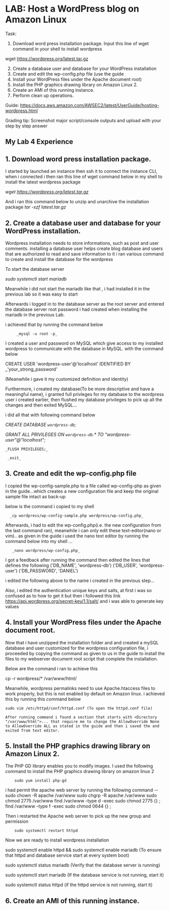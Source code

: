 # LAB:  Host a WordPress blog on Amazon Linux 

Task:

1. Download word press installation package.
Input this line of wget command in your shell to install wordpress 

wget https://wordpress.org/latest.tar.gz


2. Create a database user and database for your WordPress installation
3. Create and edit the wp-config.php file (use the guide
4. Install your WordPress files under the Apache document root)
5. Install the PHP graphics drawing library on Amazon Linux 2.
6. Create an AMI of this running instance.
7. Perform clean up operations.





Guide:
https://docs.aws.amazon.com/AWSEC2/latest/UserGuide/hosting-wordpress.html

Grading tip:  Screenshot major script/console outputs and upload with your step by step answer











## My Lab 4 Experience


## 1. Download word press installation package.

I started by launched an instance then ssh it to connect the instance CLI, when i connected i then ran this line of wget command below in my shell to install the latest wordpress package

_wget https://wordpress.org/latest.tar.gz_

And i ran this command below to unzip and unarchive the installation package
         _tar -xzf latest.tar.gz_


## 2. Create a database user and database for your WordPress installation.

Wordpress installation needs to store informations, such as post and user comments. installing a database user helps create blog database and users that are authorized to read and save information to it 
i ran various command to create and install the database for the wordpress

To start the database server

   _sudo systemctl start mariadb_

Meanwhile i did not start the mariadb like that , i had installed it in the previous lab so it was easy to start

Afterwards i logged in to the database server as the root server and entered the database server root password i had created when installing the mariadb in the previous Lab.

i achieved that by running the command below
     
         _mysql -u root -p_

I created a user and password on MySQL which give access to my installed wordpress to communicate with the database in MySQL. with the command below
 
   
CREATE USER 'wordpress-user'@'localhost' IDENTIFIED BY _'your_strong_password'

(Meanwhile i gave it my customized definition and identity)

Furthermore, i created my database(To be more descriptive and have a meaningful name), i granted full privleges for my database to the wordpress user i created earlier, then flushed my database privileges to pick up all the changes and then exited MySQL...

i did all that with following command below

   _CREATE DATABASE `wordpress-db`;_

   _GRANT ALL PRIVILEGES ON `wordpress-db`.* TO "wordpress-user"@"localhost";_

    _FLUSH PRIVILEGES;_

     _exit_


## 3. Create and edit the wp-config.php file

I copied the wp-config-sample.php to a file called wp-config-php as given in the guide...which creates a new configuration file and keep the original sample file intact as back-up

below is the command i copied to my shell
   
      _cp wordpress/wp-config-sample.php wordpress/wp-config.php_

Afterwards, i had to edit the wp-config.php(i.e. the new configuration from the last command ran), meanwhile i can only edit these text-editor(nano or vim).. as given in the guide i used the nano text editor by running the command below into my shell ...

       _nano wordpress/wp-config.php_

I got a feedback after running the command then edited the lines that defines the following
   ('DB_NAME', 'wordpress-db')
   ('DB_USER', 'wordpress-user')
   ('DB_PASSWORD', 'DANIEL')

i edited the following above to the name i created in the previous step...

Also, i edited the authentication unique keys and salts, at first i was so confused as to how to get it but then i followed this link https://api.wordpress.org/secret-key/1.1/salt/ and i was able to generate key values 


## 4. Install your WordPress files under the Apache document root.

Now that i have unzipped the installation folder and and created a mySQL database and user customized for the wordpress configuration file, i proceeded by copying the command as given to us in the guide to install the files to my webserver document root script that complete the installation.

Below are the command i ran to achieve this
   
   cp -r wordpress/* /var/www/html/

Meanwhile, wordpress permalinks need to use Apache.htaccess files to work properly, but this is not enabled by default on Amazon linux. i achieved this by running this command below

    sudo vim /etc/httpd/conf/httpd.conf (To open the httpd.conf file)

    After running command i found a section that starts with <Directory "/var/www/html">... that require me to change the AllowOverride None to AllowOverride ALL as stated in the guide and then i saved the and exited from text editor.

## 5. Install the PHP graphics drawing library on Amazon Linux 2.

The PHP GD library enables you to modify images. I used the following command to install the PHP graphics drawing library on amazon linux 2

        sudo yum install php-gd

i had permit the apache web server by running the following command -- sudo chown -R apache /var/www
   sudo chgrp -R apache /var/www
   sudo chmod 2775 /var/www
   find /var/www -type d -exec sudo chmod 2775 {} \;
   find /var/www -type f -exec sudo chmod 0644 {} \;

Then i restarted the Apache web server to pick up the new group and permission
        
        sudo systemctl restart httpd

Now we are ready to install wordpress installation

sudo systemctl enable httpd && sudo systemctl enable mariadb
(To ensure that httpd and database service start at every system boot)

sudo systemctl status mariadb
(Verify that the database server is running)

 sudo systemctl start mariadb
 (If the database service is not running, start it)

 sudo systemctl status httpd
 (if the httpd service is not running, start it)


## 6. Create an AMI of this running instance.



